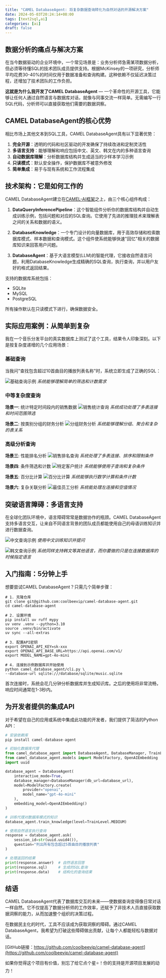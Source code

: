 ```yaml
---
title: "CAMEL DatabaseAgent: 将复杂数据查询转化为自然对话的开源解决方案"
date: 2024-05-03T20:24:14+08:00
tags: [text2sql,ai]
categories: [ai]
draft: false
---
```


## 数据分析的痛点与解决方案

在当今数据驱动的企业环境中，一个常见场景是：业务分析师急需某项数据分析，但必须等待懂SQL的技术团队成员提供支持。根据McKinsey的一项研究，分析师平均花费30-40%的时间仅用于数据准备和查询构建。这种依赖不仅延迟决策过程，还增加了技术团队的工作负担。

**这就是为什么我开发了CAMEL DatabaseAgent** — 一个革命性的开源工具，它能够让任何人通过自然语言与数据库对话，就像与同事交流一样简单。无需编写一行SQL代码，分析师可以直接获取他们需要的数据洞察。

## CAMEL DatabaseAgent的核心优势

相比市场上其他文本到SQL工具，CAMEL DatabaseAgent具有以下显著优势：

1. **完全开源**：透明的代码和社区驱动的开发确保了持续改进和定制灵活性
2. **多语言支持**：能够理解和响应包括中文、英文、韩文在内的多种语言查询
3. **自动数据库理解**：分析数据库结构并生成适当的少样本学习示例
4. **只读模式**：默认安全操作，保护数据库不被意外修改
5. **简单集成**：易于与现有系统和工作流程集成

## 技术架构：它是如何工作的

CAMEL DatabaseAgent建立在[CAMEL-AI框架](https://github.com/camel-ai/camel)之上，由三个核心组件构成：

1. **DataQueryInferencePipeline**：这个智能组件分析你的数据库结构并自动生成训练示例，包括问题和对应的SQL查询。它使用了先进的推理技术来理解表之间的关系和数据的语义。

2. **DatabaseKnowledge**：一个专门设计的向量数据库，用于高效存储和检索数据库模式、样本数据和查询模式。这个组件使系统能够快速"回忆"相关的数据库知识来回答用户问题。

3. **DatabaseAgent**：基于大语言模型(LLM)的智能代理，它接收自然语言问题，利用DatabaseKnowledge生成精确的SQL查询，执行查询，并以用户友好的格式返回结果。

支持的数据库系统包括：
- SQLite
- MySQL
- PostgreSQL

所有操作默认在只读模式下进行，确保数据安全。

## 实际应用案例：从简单到复杂

我在一个音乐分发平台的真实数据库上测试了这个工具，结果令人印象深刻。以下是按复杂度递增的几个应用场景：

### 基础查询
当我问"查找包含超过10首曲目的播放列表名称"时，系统立即生成了正确的SQL：

![基础查询示例](/images/posts/ai/camel-database-agent/screenshot-question-1.png)
*系统能够理解简单的筛选和计数需求*

### 中等复杂度查询
**场景一**: 统计特定时间段内的销售数据
![销售统计查询](/images/posts/ai/camel-database-agent/screenshot-question-2.png)
*系统成功处理了多表连接和时间范围筛选*

**场景二**: 按类别分组的财务分析
![分组财务分析](/images/posts/ai/camel-database-agent/screenshot-question-3.png)
*系统能够理解分组、聚合和复杂的表关系*

### 高级分析查询
**场景三**: 性能排名分析
![销售排名查询](/images/posts/ai/camel-database-agent/screenshot-question-4.png)
*系统处理了多表连接、排序和限制条件*

**场景四**: 条件筛选和计数
![特定客户统计](/images/posts/ai/camel-database-agent/screenshot-question-5.png)
*系统能够使用子查询和复杂条件*

**场景五**: 百分比计算
![百分比计算](/images/posts/ai/camel-database-agent/screenshot-question-6.png)
*系统能够执行数学计算和条件计数*

**场景六**: 复杂关联分析
![最佳员工分析](/images/posts/ai/camel-database-agent/screenshot-question-7.png)
*系统能处理左连接和空值情况*

## 突破语言障碍：多语言支持

在全球化团队环境中，语言障碍常常是数据协作的瓶颈。CAMEL DatabaseAgent支持多语言交互，让来自不同语言背景的团队成员都能使用自己的母语训练知识并进行数据查询。

![中文查询示例](/images/posts/ai/camel-database-agent/screenshot-question-chinese.png)
*使用中文训练知识并提问*

![韩文查询示例](/images/posts/ai/camel-database-agent/screenshot-question-korean.png)
*系统同样支持韩文等其他语言，而你要做的只是在连接数据库的时候指定语言*

## 入门指南：5分钟上手

想要尝试CAMEL DatabaseAgent？只需几个简单步骤：

```shell
# 1. 克隆仓库
git clone git@github.com:coolbeevip/camel-database-agent.git
cd camel-database-agent

# 2. 设置环境
pip install uv ruff mypy
uv venv .venv --python=3.10
source .venv/bin/activate
uv sync --all-extras

# 3. 配置API密钥
export OPENAI_API_KEY=sk-xxx
export OPENAI_API_BASE_URL=https://api.openai.com/v1/
export MODEL_NAME=gpt-4o-mini

# 4. 连接到示例数据库并开始使用
python camel_database_agent/cli.py \
--database-url sqlite:///database/sqlite/music.sqlite
```

首次连接时，系统会花几分钟分析数据库并生成知识库。之后的使用将非常流畅，响应时间通常在1-3秒内。

## 为开发者提供的集成API

对于希望在自己的应用或系统中集成此功能的开发者，我们提供了简洁的Python API：

```python
# 安装依赖库
pip install camel-database-agent

# 初始化数据库代理
from camel_database_agent import DatabaseAgent, DatabaseManager, TrainLevel
from camel_database_agent.models import ModelFactory, OpenAIEmbedding
import uuid

database_agent = DatabaseAgent(
    interactive_mode=True,
    database_manager=DatabaseManager(db_url=database_url),
    model=ModelFactory.create(
        provider="openai",
        model_name="gpt-4o-mini"
    ),
    embedding_model=OpenAIEmbedding()
)

# 训练代理对数据库模式的知识
database_agent.train_knowledge(level=TrainLevel.MEDIUM)

# 使用自然语言执行查询
response = database_agent.ask(
    session_id=str(uuid.uuid4()),
    question="列出所有包含超过5首曲目的播放列表"
)

# 处理返回的结果
print(response.answer)  # 自然语言回答
print(response.sql)     # 生成的SQL查询
print(response.data)    # 结构化的查询结果
```

## 结语

CAMEL DatabaseAgent代表了数据库交互的未来——使数据查询变得像日常对话一样自然。它不仅提高了数据分析师的工作效率，还赋予了非技术人员直接获取数据洞察的能力，从而加速整个组织的决策过程。

在数据民主化的时代，工具不应该成为获取洞察的障碍。通过CAMEL DatabaseAgent，我希望为打破这些障碍做出贡献，让每个人都能轻松与数据对话。

[GitHub链接：https://github.com/coolbeevip/camel-database-agent](https://github.com/coolbeevip/camel-database-agent)

如果你觉得这个项目有价值，别忘了给它点个星⭐！你的支持是开源项目发展的动力！